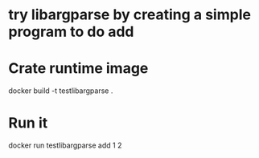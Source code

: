 # try libargparse by creating a simple program to do add 

# Crate runtime image
docker build -t testlibargparse .

# Run it
docker run testlibargparse add 1 2
